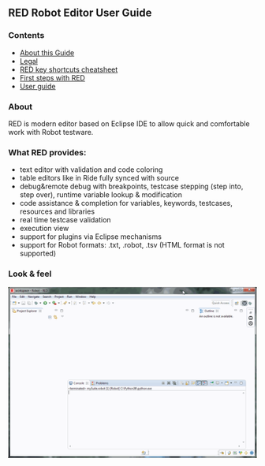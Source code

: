 ## RED Robot Editor User Guide

### Contents

  * [About this Guide](http://nokia.github.io/RED/help/about.md)
  * [Legal](http://nokia.github.io/RED/help/legal.md)
  * [RED key shortcuts cheatsheet](http://nokia.github.io/RED/help/keys.md)
  * [First steps with RED](http://nokia.github.io/RED/help/first_steps/first_steps.md)
  * [User guide](http://nokia.github.io/RED/help/user_guide/user_guide.md)

### About

RED is modern editor based on Eclipse IDE to allow quick and comfortable work
with Robot testware.

### What RED provides:

  * text editor with validation and code coloring
  * table editors like in Ride fully synced with source
  * debug&remote debug with breakpoints, testcase stepping (step into, step over), runtime variable lookup & modification
  * code assistance & completion for variables, keywords, testcases, resources and libraries
  * real time testcase validation
  * execution view
  * support for plugins via Eclipse mechanisms
  * support for Robot formats: .txt, .robot, .tsv (HTML format is not supported)

### Look & feel

![](images/basic_run.gif)


